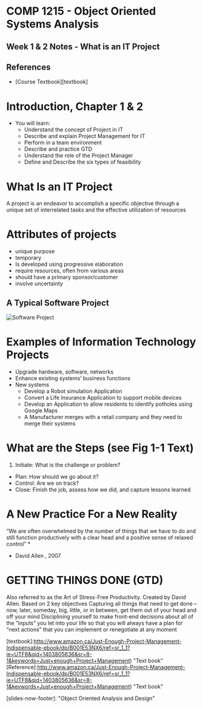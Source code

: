 # COMP 1215 - Object Oriented Systems Analysis #

## Week 1 & 2  Notes - What is an IT Project

## References

- [Course Textbook][textbook]

# Introduction, Chapter 1 & 2 #
- You will learn:
	- Understand the concept of Project in IT
	-  Describe and explain Project Management for IT
	- Perform in a team environment
	-  Describe and practice GTD
	- Understand the role of the Project Manager
	- Define and Describe the six types of feasibility
	
# What Is an IT Project 
 A project is an endeavor to accomplish a specific objective through a unique set of interrelated tasks and the effective utilization of resources
 
# Attributes of projects
- unique purpose
- temporary
- Is developed using progressive elaboration
- require resources, often from various areas
- should have a primary sponsor/customer
- involve uncertainty

## A Typical Software Project
![Software Project][software-project]

# Examples of Information Technology Projects
- Upgrade hardware, software, networks
- Enhance existing systems’ business functions
- New systems
	- Develop a Robot simulation Application 
	- Convert a Life Insurance Application to support mobile devices
	- Develop an Application to allow residents to identify potholes using Google Maps
	- A Manufacturer merges with a retail company and they need to merge their systems

# What are the Steps (see Fig 1-1 Text)
1. Initiate: What is the challenge or problem?
- Plan: How should we go about it?
- Control: Are we on track?
- Close: Finish the job, assess how we did, and capture lessons learned

# A New Practice For a New Reality
 “We are often overwhelmed by the number of things that we have to do and still function productively with a clear head and a positive sense of relaxed control” *

* David Allen , 2007

#  GETTING THINGS DONE  (GTD)

Also referred to as the Art of Stress-Free Productivity.  Created by David Allen.
Based on 2 key objectives
Capturing all things that need to get done – now, later, someday, big, little, or in between, get them out of your head and off your mind
Disciplining yourself to make front-end decisions about all of the “inputs” you let into your life so that you will always have a plan for “next actions” that you can implement or renegotiate at any moment

[textbook]:http://www.amazon.ca/Just-Enough-Project-Management-Indispensable-ebook/dp/B001E53NX6/ref=sr_1_1?ie=UTF8&qid=1403805636&sr=8-1&keywords=Just+enough+Project+Management) "Text book"
[Reference]:http://www.amazon.ca/Just-Enough-Project-Management-Indispensable-ebook/dp/B001E53NX6/ref=sr_1_1?ie=UTF8&qid=1403805636&sr=8-1&keywords=Just+enough+Project+Management) "Text book"

[software-project]: https://dl.dropboxusercontent.com/u/540785/oosa-wiki/software-project.jpg

[slides-now-footer]: "Object Oriented Analysis and Design"
